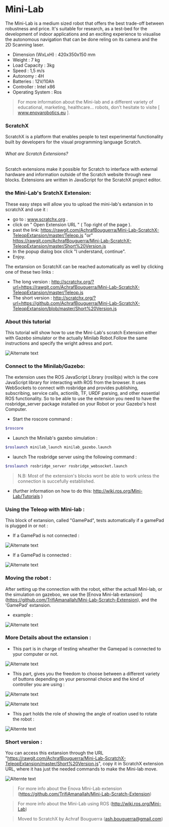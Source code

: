# Mini-Lab

The Mini-Lab is a medium sized robot that offers the best trade-off between robustness and price.
It's suitable for research, as a test-bed for the development of indoor applications and an exciting experience to visualise the autonomous navigation that can be done reling on its camera and the 2D Scanning laser.  

  - Dimension (WxLxH) :  420x350x150 mm
  - Weight :  7 kg
  - Load Capacity :  3kg
  - Speed :  1,5 m/s
  - Autonomy : 4H
  - Batteries : 12V/10Ah
  - Controller :  Intel x86
  - Operating System : Ros
> For more information about the Mini-lab and a different variety of educational, marketing, healthcare... robots, don't hesitate to  visite [ www.enovarobotics.eu ]. 

### ScratchX
ScratchX is a platform that enables people to test experimental functionality built by developers for the visual programming language Scratch.
###### What are Scratch Extensions?
Scratch extensions make it possible for Scratch to interface with external hardware and information outside of the Scratch website through new blocks. Extensions are written in JavaScript for the ScratchX project editor.


### the Mini-Lab's SratchX Extension: 

These easy steps will allow you to upload the mini-lab's extansion in to scratchX and use it :
* go to : www.scratchx.org .
* click on " Open Extension URL "  ( Top right of the page ).
* past the link: https://rawgit.com/AchrafBouguerra/Mini-Lab-ScratchX-TeleopExtansion/master/Teleop.js "or" https://rawgit.com/AchrafBouguerra/Mini-Lab-ScratchX-TeleopExtansion/master/Short%20Version.js 
* In the popup dialog box click "I understand, continue".
* Enjoy.

The extansion on ScratchX can be reached automatically as well by clicking one of these two links :
* The long version : http://scratchx.org/?url=https://rawgit.com/AchrafBouguerra/Mini-Lab-ScratchX-TeleopExtansion/master/Teleop.js 
* The short version : http://scratchx.org/?url=https://github.com/AchrafBouguerra/Mini-Lab-ScratchX-TeleopExtansion/blob/master/Short%20Version.js

### About this tutorial
This tutorial will show how to use the Mini-Lab's scratch Extension either with Gazebo simulator or the actually Minilab Robot.Follow the same instructions and specify the wright adress and port.

![Alternate text](https://github.com/AchrafBouguerra/Mini-Lab-ScratchX-TeleopExtansion/blob/master/ScreenShots/Screenshot1.png)


### Connect to the Minilab/Gazebo:
The extension uses  the ROS JavaScript Library (roslibjs) witch is the core JavaScript library for interacting with ROS from the browser. It uses WebSockets to connect with rosbridge and provides publishing, subscribing, service calls, actionlib, TF, URDF parsing, and other essential ROS functionality.
So to be able to use the extension you need to have the rosbridge_server package installed on your Robot or your Gazebo's host Computer.
* Start the roscore command : 
 ```sh
 $roscore 
```
* Launch the Minilab's gazebo simulation :
```sh
$roslaunch minilab_launch minilab_gazebo.launch
```
* launch The rosbridge server using the following command :
```sh
$roslaunch rosbridge_server rosbridge_websocket.launch
```

>N.B: Most of the extension's blocks wont be able to work unless the connection is succefully established.
* (further information on how to do this: http://wiki.ros.org/Mini-Lab/Tutorials )

### Using the Teleop with Mini-lab :
This block of extansion, called "GamePad", tests automatically if a gamePad is plugged in or not :
* If a GamePad is not connected :

![Alternate text](https://github.com/AchrafBouguerra/Mini-Lab-ScratchX-TeleopExtansion/blob/master/ScreenShots/Screenshot00.png)

* If a GamePad is connected :

![Alternate text](https://github.com/AchrafBouguerra/Mini-Lab-ScratchX-TeleopExtansion/blob/master/ScreenShots/Screenshot0.png)

### Moving the robot :
After setting up the connection with the robot, either the actuall Mini-lab, or the simulation on gazeboo, we use the [Enova Mini-lab extansion]
(https://github.com/TrifiAmanallah/Mini-Lab-Scratch-Extension), and the 'GamePad' extansion.
* example :

![Alternate text](https://github.com/AchrafBouguerra/Mini-Lab-ScratchX-TeleopExtansion/blob/master/ScreenShots/Screenshot06.png)

### More Details about the extansion :
* This part is in charge of testing wheather the Gamepad is connected to ypur computer or not.

![Alternate text](https://github.com/AchrafBouguerra/Mini-Lab-ScratchX-TeleopExtansion/blob/master/ScreenShots/Screenshot02.png)
 * This part, gives you the freedom to choose between a different variety of buttons depending on your personnal choice and the kind of controller you are using :

 ![Alternate text](https://github.com/AchrafBouguerra/Mini-Lab-ScratchX-TeleopExtansion/blob/master/ScreenShots/Screenshot03.png)
 
 ![Alternate text](https://github.com/AchrafBouguerra/Mini-Lab-ScratchX-TeleopExtansion/blob/master/ScreenShots/Screenshot05.png)
 
 * This part holds the role of showing the angle of roation used to rotate the robot : 
 
![Alternte text](https://github.com/AchrafBouguerra/Mini-Lab-ScratchX-TeleopExtansion/blob/master/ScreenShots/Screenshot04.png)

### Short version :
 You can access this extansion through the URL "https://rawgit.com/AchrafBouguerra/Mini-Lab-ScratchX-TeleopExtansion/master/Short%20Version.js", copy it in ScratchX extension URL,
 where it has just the needed commands to make the Mini-lab move.
 
 ![Alternte text](https://github.com/AchrafBouguerra/Mini-Lab-ScratchX-TeleopExtansion/blob/master/ScreenShots/Screenshot%20from%202016-06-21%2012:49:04.png)
 
 
 
 
 > For more info about the Enova MIni-Lab extension (https://github.com/TrifiAmanallah/Mini-Lab-Scratch-Extension)
 
 > For more info about the Mini-Lab using ROS  (http://wiki.ros.org/Mini-Lab)
 
 > Moved to ScratchX by Achraf Bouguerra (ash.bouguerra@gmail.com)
 
 
 
 
 
 


 













